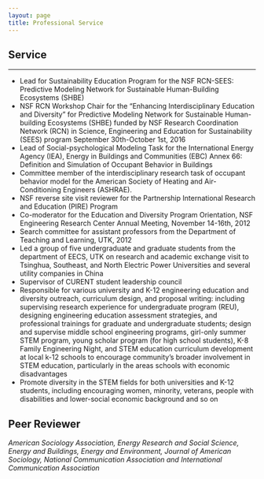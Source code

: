 ```yaml
---
layout: page
title: Professional Service
---
```


## **Service** ##
<hr>

+ Lead for Sustainability Education Program for the NSF RCN-SEES: Predictive Modeling Network for Sustainable Human-Building Ecosystems (SHBE)  
+ NSF RCN Workshop Chair for the  “Enhancing Interdisciplinary Education and Diversity” for Predictive Modeling Network for Sustainable Human-building Ecosystems (SHBE) funded by NSF Research Coordination Network (RCN) in Science, Engineering and Education for Sustainability (SEES) program September 30th-October 1st, 2016 
+ Lead of Social-psychological Modeling Task for the International Energy Agency (IEA), Energy in Buildings and Communities (EBC) Annex 66: Definition and Simulation of Occupant Behavior in Buildings 
+ Committee member of the interdisciplinary research task of occupant behavior model for the American Society of Heating and Air-Conditioning Engineers (ASHRAE). 
+ NSF reverse site visit reviewer for the Partnership International Research and Education (PIRE) Program 
+ Co-moderator for the Education and Diversity Program Orientation, NSF Engineering Research Center Annual Meeting, November 14-16th, 2012 
+ Search committee for assistant professors from the Department of Teaching and Learning, UTK, 2012 
+ Led a group of five undergraduate and graduate students from the department of EECS, UTK on research and academic exchange visit to Tsinghua, Southeast, and North Electric Power Universities and several utility companies in China 
+ Supervisor of CURENT student leadership council 
+ Responsible for various university and K-12 engineering education and diversity outreach, curriculum design, and proposal writing: including supervising research experience for undergraduate program (REU), designing engineering education assessment strategies, and professional trainings for graduate and undergraduate students; design and supervise middle school engineering programs, girl-only summer STEM program, young scholar program (for high school students), K-8 Family Engineering Night, and STEM education curriculum development at local k-12 schools to encourage community’s broader involvement in STEM education, particularly in the areas schools with economic disadvantages 
+ Promote diversity in the STEM fields for both universities and K-12 students, including encouraging women, minority, veterans, people with disabilities and lower-social economic background and so on 
 


## **Peer Reviewer** ##

*American Sociology Association, Energy Research and Social Science, Energy and Buildings, Energy and Environment, Journal of American Sociology, National Communication Association and International Communication Association*
